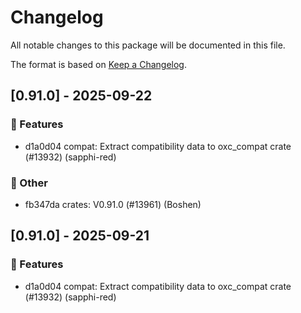 # Changelog

All notable changes to this package will be documented in this file.

The format is based on [Keep a Changelog](https://keepachangelog.com/en/1.0.0).

## [0.91.0] - 2025-09-22

### 🚀 Features

- d1a0d04 compat: Extract compatibility data to oxc_compat crate (#13932) (sapphi-red)

### 💼 Other

- fb347da crates: V0.91.0 (#13961) (Boshen)


## [0.91.0] - 2025-09-21

### 🚀 Features

- d1a0d04 compat: Extract compatibility data to oxc_compat crate (#13932) (sapphi-red)


